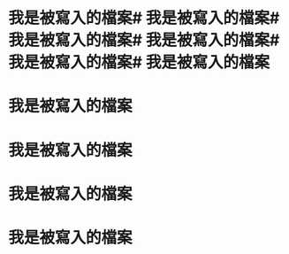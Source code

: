 # 我是被寫入的檔案# 我是被寫入的檔案# 我是被寫入的檔案# 我是被寫入的檔案# 我是被寫入的檔案# 我是被寫入的檔案
# 我是被寫入的檔案
# 我是被寫入的檔案
# 我是被寫入的檔案
# 我是被寫入的檔案
